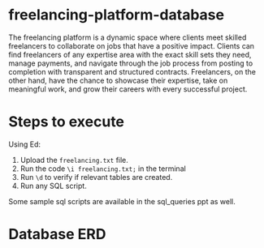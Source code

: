 # freelancing-platform-database
The freelancing platform is a dynamic space where clients meet skilled freelancers to collaborate on jobs that have a positive impact. Clients can find freelancers of any expertise area with the exact skill sets they need, manage payments, and navigate through the job process from posting to completion with transparent and structured contracts. Freelancers, on the other hand, have the chance to showcase their expertise, take on meaningful work, and grow their careers with every successful project.

# Steps to execute
Using Ed:
1. Upload the `freelancing.txt` file.
2. Run the code `\i freelancing.txt;` in the terminal
3. Run `\d` to verify if relevant tables are created.
4. Run any SQL script.

Some sample sql scripts are available in the sql_queries ppt as well.

# Database ERD
